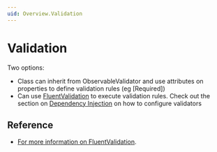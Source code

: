 ```yaml
---
uid: Overview.Validation
---
```

# Validation

Two options:
- Class can inherit from ObservableValidator and use attributes on properties to define validation rules (eg [Required])
- Can use [FluentValidation](https://www.nuget.org/packages/FluentValidation/) to execute validation rules. Check out the section on [Dependency Injection](https://docs.fluentvalidation.net/en/latest/di.html#) on how to configure validators

## Reference

- [For more information on FluentValidation](https://fluentvalidation.net/).